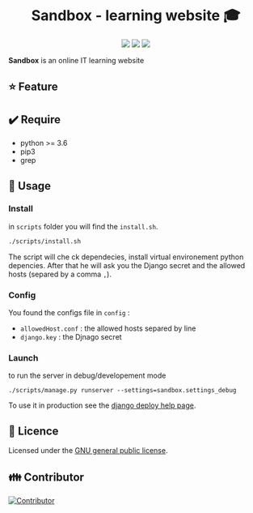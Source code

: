 <h1 align="center">Sandbox - learning website 🎓</h1>

<p align="center">
  <img src="https://img.shields.io/github/v/tag/JulesdeCube/Sandbox?label=version&style=flat-square"/>
  <img src="https://img.shields.io/github/license/JulesdeCube/Sandbox?style=flat-square"/>
  <img src="https://img.shields.io/github/downloads/JulesdeCube/Sandbox/total?style=flat-square"/>
</p>

**Sandbox** is an online IT learning website

## ⭐ Feature

## ✔️ Require
- python >= 3.6
- pip3
- grep

## 📘 Usage
### Install
in `scripts` folder you will find the `install.sh`.
```sh
./scripts/install.sh
```
The script will che ck dependecies, install virtual environement python depencies. After that he will ask you the Django secret and the allowed hosts (separed by a comma `,`).

### Config
You found the configs file in `config` :
- `allowedHost.conf` : the allowed hosts separed by line
- `django.key` : the Djnago secret

### Launch
to run the server in debug/developement mode
```
./scripts/manage.py runserver --settings=sandbox.settings_debug
```

To use it in production see the [django deploy help page](https://docs.djangoproject.com/en/3.1/howto/deployment/).

## 📃 Licence
Licensed under the [GNU general public license](./LICENCE.md).

## 👪 Contributor
[![Contributor](https://contributors-img.web.app/image?repo=JulesdeCube/Sandbox)](https://github.com/JulesdeCube/Sandbox/graphs/contributors)
